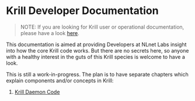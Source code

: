 # Krill Developer Documentation

> NOTE: If you are looking for Krill user or operational documentation, please have
> a look [here](https://rpki.readthedocs.io/en/latest/krill/index.html).

This documentation is aimed at providing Developers at NLnet Labs insight into how the
core Krill code works. But there are no secrets here, so anyone with a healthy interest
in the guts of this Krill species is welcome to have a look.

This is still a work-in-progress. The plan is to have separate chapters which explain
components and/or concepts in Krill: 


1. [Krill Daemon Code](./01_daemon.md)

